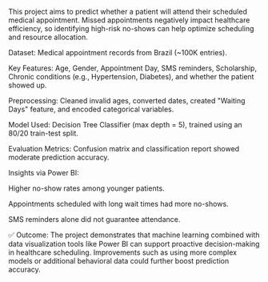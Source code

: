 This project aims to predict whether a patient will attend their scheduled medical appointment. Missed appointments negatively impact healthcare efficiency, so identifying high-risk no-shows can help optimize scheduling and resource allocation.

Dataset: Medical appointment records from Brazil (~100K entries).

Key Features: Age, Gender, Appointment Day, SMS reminders, Scholarship, Chronic conditions (e.g., Hypertension, Diabetes), and whether the patient showed up.

Preprocessing: Cleaned invalid ages, converted dates, created "Waiting Days" feature, and encoded categorical variables.

Model Used: Decision Tree Classifier (max depth = 5), trained using an 80/20 train-test split.

Evaluation Metrics: Confusion matrix and classification report showed moderate prediction accuracy.

Insights via Power BI:

Higher no-show rates among younger patients.

Appointments scheduled with long wait times had more no-shows.

SMS reminders alone did not guarantee attendance.

✅ Outcome:
The project demonstrates that machine learning combined with data visualization tools like Power BI can support proactive decision-making in healthcare scheduling. Improvements such as using more complex models or additional behavioral data could further boost prediction accuracy.
